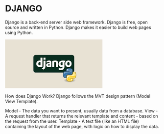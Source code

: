 # DJANGO
Django is a back-end server side web framework.
Django is free, open source and written in Python.
Django makes it easier to build web pages using Python.

![img](https://github.com/RAJGUPTA28/Django-Backend/blob/main/IMG/DJ.png)

How does Django Work?
Django follows the MVT design pattern (Model View Template).

Model - The data you want to present, usually data from a database.
View - A request handler that returns the relevant template and content - based on the request from the user.
Template - A text file (like an HTML file) containing the layout of the web page, with logic on how to display the data.
